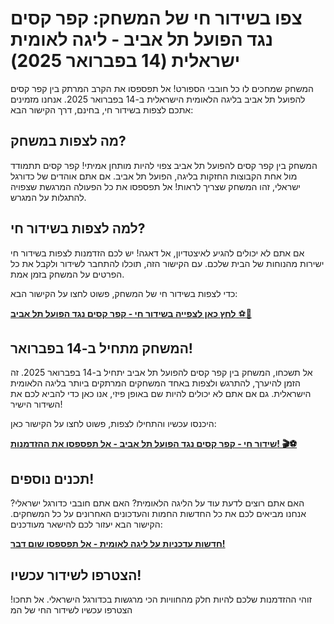 # צפו בשידור חי של המשחק: קפר קסים נגד הפועל תל אביב - ליגה לאומית ישראלית (14 בפברואר 2025)

המשחק שמחכים לו כל חובבי הספורט! אל תפספסו את הקרב המרתק בין קפר קסים להפועל תל אביב בליגה הלאומית הישראלית ב-14 בפברואר 2025. אנחנו מזמינים אתכם לצפות בשידור חי, בחינם, דרך הקישור הבא:

## מה לצפות במשחק?

המשחק בין קפר קסים להפועל תל אביב צפוי להיות מותחן אמיתי! קפר קסים תתמודד מול אחת הקבוצות החזקות בליגה, הפועל תל אביב. אם אתם אוהדים של כדורגל ישראלי, זהו המשחק שצריך לראות! אל תפספסו את כל הפעולה המרגשת שצפויה להתגלות על המגרש.

## למה לצפות בשידור חי?

אם אתם לא יכולים להגיע לאיצטדיון, אל דאגה! יש לכם הזדמנות לצפות בשידור חי ישירות מהנוחות של הבית שלכם. עם הקישור הזה, תוכלו להתחבר לשידור ולקבל את כל הפרטים על המשחק בזמן אמת.

כדי לצפות בשידור חי של המשחק, פשוט לחצו על הקישור הבא:

[**לחץ כאן לצפייה בשידור חי - קפר קסים נגד הפועל תל אביב** ⚽️🎥](https://tinyurl.com/livestreamfreeo?st=Kafr+Qasim+vs+Hapoel+Tel-Aviv&si=ghc)

## המשחק מתחיל ב-14 בפברואר!

אל תשכחו, המשחק בין קפר קסים להפועל תל אביב יתחיל ב-14 בפברואר 2025. זה הזמן להיערך, להתרגש ולצפות באחד המשחקים המרתקים ביותר בליגה הלאומית הישראלית. גם אם אתם לא יכולים להיות שם באופן פיזי, אנו כאן כדי להביא לכם את השידור הישיר!

היכנסו עכשיו והתחילו לצפות, פשוט לחצו על הקישור כאן:

[**שידור חי - קפר קסים נגד הפועל תל אביב - אל תפספסו את ההזדמנות! 🎬⚽️**](https://tinyurl.com/livestreamfreeo?st=Kafr+Qasim+vs+Hapoel+Tel-Aviv&si=ghc)

## תכנים נוספים!

האם אתם רוצים לדעת עוד על הליגה הלאומית? האם אתם חובבי כדורגל ישראלי? אנחנו מביאים לכם את כל החדשות החמות והעדכונים האחרונים על כל המשחקים. הקישור הבא יעזור לכם להישאר מעודכנים:

[**חדשות עדכניות על ליגה לאומית - אל תפספסו שום דבר!**](https://tinyurl.com/livestreamfreeo?st=Kafr+Qasim+vs+Hapoel+Tel-Aviv&si=ghc)

## הצטרפו לשידור עכשיו!

זוהי ההזדמנות שלכם להיות חלק מהחוויות הכי מרגשות בכדורגל הישראלי. אל תחכו! הצטרפו עכשיו לשידור החי של המ
